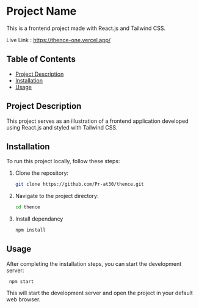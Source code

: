 # Project Name

This is a frontend project made with React.js and Tailwind CSS.

Live Link : https://thence-one.vercel.app/

## Table of Contents

- [Project Description](#project-description)
- [Installation](#installation)
- [Usage](#usage)

## Project Description

This project serves as an illustration of a frontend application developed using React.js and styled with Tailwind CSS.

## Installation

To run this project locally, follow these steps:

1. Clone the repository:

   ```bash
   git clone https://github.com/Pr-at30/thence.git

2. Navigate to the project directory:

   ```bash
   cd thence

3. Install dependancy

   ```bash
   npm install

## Usage

After completing the installation steps, you can start the development server:

     npm start

This will start the development server and open the project in your default web browser.

